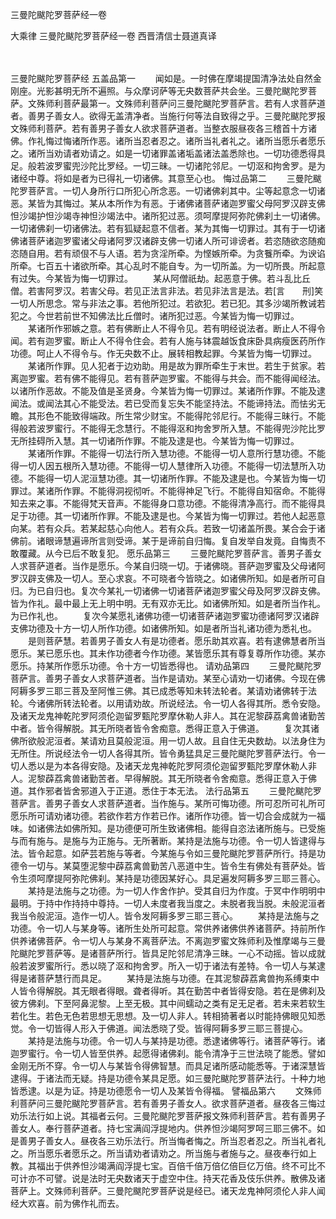三曼陀颰陀罗菩萨经一卷


大乘律
三曼陀颰陀罗菩萨经一卷
西晋清信士聂道真译


　　

三曼陀颰陀罗菩萨经
五盖品第一
　　闻如是。一时佛在摩竭提国清净法处自然金刚座。光影甚明无所不遍照。与众摩诃萨等无央数菩萨共会坐。三曼陀颰陀罗菩萨。文殊师利菩萨最第一。文殊师利菩萨问三曼陀颰陀罗菩萨言。若有人求菩萨道者。善男子善女人。欲得无盖清净者。当施行何等法自致得之乎。三曼陀颰陀罗报文殊师利菩萨。若有善男子善女人欲求菩萨道者。当整衣服昼夜各三稽首十方诸佛。作礼悔过悔诸所作恶。诸所当忍者忍之。诸所当礼者礼之。诸所当愿乐者愿乐之。诸所当劝请者劝请之。如是一切诸罪盖诸垢盖诸法盖悉除也。一切功德悉得具足。般若波罗蜜兜沙陀比罗经。一切三昧。一切诸陀邻尼。一切沤和拘舍罗。是为诸经中尊。将如是者为已得礼一切诸佛。其意至心也。
悔过品第二
　　三曼陀颰陀罗菩萨言。一切人身所行口所犯心所念恶。一切诸佛刹其中。尘等起意念一切诸恶。某皆为其悔过。某从本所作为有恶。于诸佛诸菩萨诸迦罗蜜父母阿罗汉辟支佛怛沙竭护怛沙竭寺神怛沙竭法中。诸所犯过恶。须呵摩提阿弥陀佛刹土一切诸佛。一切诸佛刹一切诸佛法。若有狐疑起意不信者。某为其悔一切罪过。其有于一切诸佛诸菩萨诸迦罗蜜诸父母诸阿罗汉诸辟支佛一切诸人所可诽谤者。若恣随欲恣随痴恣随自用。若有顽佷不与人语。若为贪淫所牵。为悭嫉所牵。为贪餮所牵。为谀谄所牵。七百五十诸欲所牵。其心乱时不能自专。为一切所盖。为一切所畏。所起意有过失。今某皆为悔一切罪过。
　　某从阿僧祇劫。起恶意于佛。若斗乱比丘僧。若害阿罗汉。若害父母。若见正法言非法。若见非法言是法。若[言　　刑]笑一切人所思念。常与非法之事。若他所犯过。若欲犯。若已犯。其多沙竭所教诫若犯之。今世若前世不知佛法比丘僧时。诸所犯过恶。今某皆为悔一切罪过。
　　某诸所作邪嫉之意。若有佛断止人不得令见。若有明经说法者。断止人不得令闻。若有迦罗蜜。断止人不得令住会。若有人施与钵震越饭食床卧具病瘦医药所作功德。呵止人不得令与。作无央数不止。展转相教起罪。今某皆为悔一切罪过。
　　某诸所作罪。见人犯者于边劝助。用是故为罪所牵生于末世。若生于贫家。若离迦罗蜜。若有佛不能得见。若有菩萨迦罗蜜。不能得与共会。而不能得闻经法。以诸所作恶故。不能及值是圣贤身。今某皆为悔一切罪过。某诸所作罪。不能及逮闻法。或闻法其心不能受法。若已受而复忘失不能坚持法。不能谛持法。而怯劣无瞻。其形色不能致得端政。所生常少财宝。不能得陀邻尼行。不能得三昧行。不能得般若波罗蜜行。不能得无念慧行。不能得沤和拘舍罗所入慧。不能得兜沙陀比罗无所挂碍所入慧。其一切诸所作罪。不能及逮是也。今某皆为悔一切罪过。
　　某诸所作罪。不能得一切法行所入慧功德。不能得一切人意所行慧功德。不能得一切人因五根所入慧功德。不能得一切人慧律所入功德。不能得一切法慧所入功德。不能得一切人泥洹慧功德。其一切诸所作罪。不能及逮是也。今某皆为悔一切罪过。某诸所作罪。不能得洞视彻听。不能得神足飞行。不能得自知宿命。不能得知去来之事。不能得梵天音声。不能得身口意功德。不能得清净高行。而不能得具足于功德。其一切诸所作罪。不能及逮是也。今某皆为悔一切罪过。若他人起恶意向某。若有众兵。若某起慈心向他人。若有众兵。若致一切诸盖所畏。某合会于诸佛前。诸眼谛慧遍谛所言则受谛。某于是谛前自归悔。复自发举自发竟。自悔责不敢覆藏。从今已后不敢复犯。
愿乐品第三
　　三曼陀颰陀罗菩萨言。善男子善女人求菩萨道者。当作是愿乐。今某自归晓一切。于诸佛晓。菩萨迦罗蜜及父母诸阿罗汉辟支佛及一切人。至心求哀。不可晓者今皆晓之。如诸佛所知。如是者所可自归。为已自归也。复次今某礼一切诸佛一切诸菩萨诸迦罗蜜父母及阿罗汉辟支佛。皆为作礼。最中最上无上明中明。无有双亦无比。如诸佛所知。如是者所当作礼。为已作礼也。
　　复次今某愿礼诸佛功德一切诸菩萨诸迦罗蜜功德诸阿罗汉诸辟支佛功德及十方一切人所作功德。如诸佛所知。如是者所当礼诸功德为悉礼也。
　　是则菩萨慧。若善男子善女人有是功德者。愿乐助其欢喜。若有逮佛慧者所当愿乐。某已愿乐也。其未作功德者今作功德。某皆愿乐其有尊复尊所作功德。某亦愿乐。持某所作愿乐功德。令十方一切皆悉得也。
请劝品第四
　　三曼陀颰陀罗菩萨言。善男子善女人求菩萨道者。当作是请劝。某至心请劝一切诸佛。今现在佛阿耨多罗三耶三菩及至阿惟三佛。其已成悉等知未转法轮者。某请劝诸佛转于法轮。今诸佛所转法轮者。以用请劝故。所说经法。令一切人各得其所。悉令安隐。及诸天龙鬼神乾陀罗阿须伦迦留罗甄陀罗摩休勒人非人。其在泥黎薜荔禽兽诸勤苦中者。皆令得解脱。其无所晓者皆令舍痴意。悉得正意入于佛道。
　　复次其诸佛所欲般泥洹者。某请劝且莫般泥洹。用一切人故。且自住无央数劫。以法身住为无所住。所说经法令一切人各得其所。皆令勇猛具足三曼陀颰陀罗菩萨法行。令一切人悉以是为本各得安隐。及诸天龙鬼神乾陀罗阿须伦迦留罗甄陀罗摩休勒人非人。泥黎薜荔禽兽诸勤苦者。早得解脱。其无所晓者令舍痴意。悉得正意入于佛道。其作邪者皆舍邪道入于正道。悉住于本无法。
法行品第五
　　三曼陀颰陀罗菩萨言。善男子善女人求菩萨道者。当作施与。某所可悔功德。所可忍所可礼所可愿乐所可请劝诸功德。若欲作若方作若已作。诸所作功德。皆一切合会成就为一福味。如诸佛法如佛所知。是功德便可所生致诸佛相。能得自恣法诸所施与。已受施与而有施与。是施与为正施与。无所著断。某持是法施与功德。令一切人皆逮得与法。皆令起意。如萨芸若施与等者。今某施与令如三曼陀颰陀罗菩萨所行。持是功德令一切与。某莫堕泥黎中薜荔禽兽勤苦八恶道中生。皆令生有佛处有菩萨处。皆令生须呵摩提阿弥陀佛刹。某持是功德因某好心。具足遍发阿耨多罗三耶三菩心。
　　某持是法施与之功德。为一切人作舍作护。受其自归为作度。于冥中作明明中最明。于持中作持持中尊持。一切人未度者我当度之。未脱者我当脱。未般泥洹者我当令般泥洹。造作一切人。皆令发阿耨多罗三耶三菩心。
　　某持是法施与之功德。令一切人与某身等。诸所生处所可起意。常供养诸佛供养诸菩萨。持前所作供养诸佛菩萨。令一切人与某身不离菩萨法。不离迦罗蜜文殊师利及惟摩竭与三曼陀颰陀罗菩萨等。是诸菩萨所行。皆具足陀邻尼清净三昧。一心不动摇。皆以成就般若波罗蜜所行。悉以晓了沤和拘舍罗。所入一切于诸法有差特。令一切人与某逮得是诸菩萨慧行而具足。
　　某持是法施与功德。在其泥黎薜荔禽兽拘系缚束中人皆令得解脱。其无眼者得眼。聋者得听。其在勤苦中者皆得安隐。若在是佛刹及彼方佛刹。下至阿鼻泥黎。上至无极。其中间蠕动之类有足无足者。若未来若软生若化生。若色无色若思想无思想。及一切人非人。转相猗著者以时能持佛眼见知悉觉。令一切皆得人形入于佛道。闻法悉晓了受。皆得阿耨多罗三耶三菩提心。
　　某持是法施与功德。令一切人与某持是功德。悉逮诸佛等行。诸菩萨等行。诸迦罗蜜行。令一切人皆至供养。起愿得诸佛刹。能令清净于三世法晓了能悉。譬如金刚无所不穿。令一切人与某皆令得佛智慧。而具足诸所感动能悉等。于诸深慧皆逮得。于诸法而无疑。持是功德令某具足愿。如三曼陀颰陀罗菩萨法行。十种力地皆悉逮。以是为证。持是功德愿令一切人及某皆令得福。
譬福品第六
　　文殊师利菩萨问三曼陀颰陀罗菩萨言。若有善男子善女人。欲求菩萨道者。昼夜各三悔过劝乐法行如上说。其福者云何。三曼陀颰陀罗菩萨报文殊师利菩萨言。若有善男子善女人。奉行菩萨道者。持七宝满阎浮提地内。供养怛沙竭阿罗呵三耶三佛不。如是善男子善女人。昼夜各三劝乐法行。所当悔者悔之。所当忍者忍之。所当礼者礼之。所当愿乐者愿乐之。所当请劝者请劝之。所当施与者施与之。昼夜奉行如上教。其福出于供养怛沙竭满阎浮提七宝。百倍千倍万倍亿倍巨亿万倍。终不可比不可计亦不可譬。说是法时无央数诸天于虚空中住。持天花香及伎乐供养。散佛及诸菩萨上。文殊师利菩萨。三曼陀颰陀罗菩萨说是经已。诸天龙鬼神阿须伦人非人闻经大欢喜。前为佛作礼而去。

 
